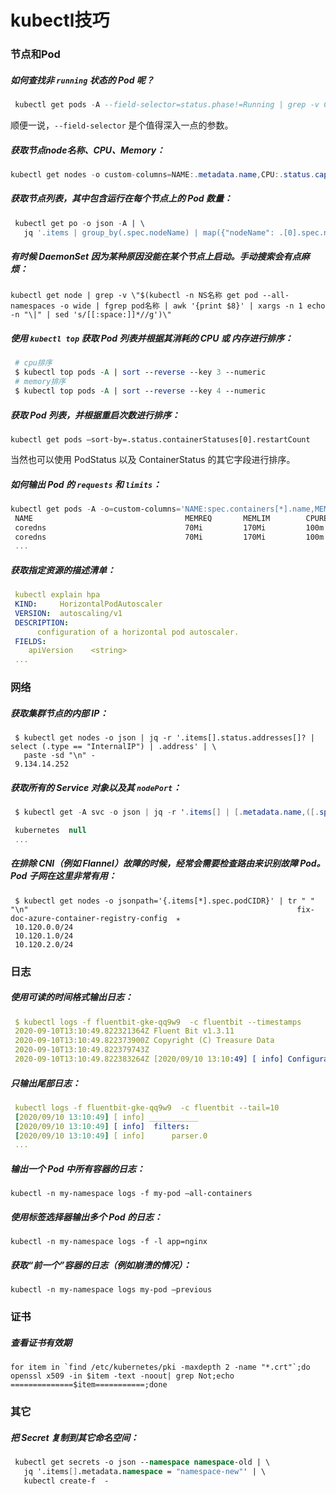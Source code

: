 # kubectl技巧

### 节点和Pod 

##### 如何查找非 `running` 状态的 Pod 呢？

   ```sql
    kubectl get pods -A --field-selector=status.phase!=Running | grep -v Complete
   ```

   顺便一说，`--field-selector` 是个值得深入一点的参数。

##### 获取节点node名称、CPU、Memory：

   ```csharp
   kubectl get nodes -o custom-columns=NAME:.metadata.name,CPU:.status.capacity.cpu,Memory:.status.capacity.memory
   ```

##### 获取节点列表，其中包含运行在每个节点上的 Pod 数量：

```sql
 kubectl get po -o json -A | \
   jq '.items | group_by(.spec.nodeName) | map({"nodeName": .[0].spec.nodeName, "count": length}) | sort_by(.count)'
```

##### 有时候 DaemonSet 因为某种原因没能在某个节点上启动。手动搜索会有点麻烦：

```shell
kubectl get node | grep -v \"$(kubectl -n NS名称 get pod --all-namespaces -o wide | fgrep pod名称 | awk '{print $8}' | xargs -n 1 echo -n "\|" | sed 's/[[:space:]]*//g')\"
```

##### 使用 `kubectl top` 获取 Pod 列表并根据其消耗的 CPU 或 内存进行排序：

```perl
 # cpu排序
 $ kubectl top pods -A | sort --reverse --key 3 --numeric
 # memory排序
 $ kubectl top pods -A | sort --reverse --key 4 --numeric
```

##### 获取 Pod 列表，并根据重启次数进行排序：

```
kubectl get pods —sort-by=.status.containerStatuses[0].restartCount
```

当然也可以使用 PodStatus 以及 ContainerStatus 的其它字段进行排序。

##### 如何输出 Pod 的 `requests` 和 `limits`：

```powershell
kubectl get pods -A -o=custom-columns='NAME:spec.containers[*].name,MEMREQ:spec.containers[*].resources.requests.memory,MEMLIM:spec.containers[*].resources.limits.memory,CPUREQ:spec.containers[*].resources.requests.cpu,CPULIM:spec.containers[*].resources.limits.cpu'
 NAME                                  MEMREQ       MEMLIM        CPUREQ   CPULIM
 coredns                               70Mi         170Mi         100m     <none>
 coredns                               70Mi         170Mi         100m     <none>
 ...
```

##### 获取指定资源的描述清单：

   ```yaml
    kubectl explain hpa
    KIND:     HorizontalPodAutoscaler
    VERSION:  autoscaling/v1
    DESCRIPTION:
         configuration of a horizontal pod autoscaler.
    FIELDS:
       apiVersion    <string>
    ...
   ```

### 网络

##### 获取集群节点的内部 IP：

```shell
 $ kubectl get nodes -o json | jq -r '.items[].status.addresses[]? | select (.type == "InternalIP") | .address' | \
   paste -sd "\n" -
 9.134.14.252
```

##### 获取所有的 Service 对象以及其 `nodePort`：

```csharp
 $ kubectl get -A svc -o json | jq -r '.items[] | [.metadata.name,([.spec.ports[].nodePort | tostring ] | join("|"))]| @tsv'

 kubernetes  null
 ...
```

##### 在排除 CNI（例如 Flannel）故障的时候，经常会需要检查路由来识别故障 Pod。Pod 子网在这里非常有用：

```shell
 $ kubectl get nodes -o jsonpath='{.items[*].spec.podCIDR}' | tr " " "\n"                                                            fix-doc-azure-container-registry-config  ✭
 10.120.0.0/24
 10.120.1.0/24
 10.120.2.0/24
```

### 日志

##### 使用可读的时间格式输出日志：

```yaml
 $ kubectl logs -f fluentbit-gke-qq9w9  -c fluentbit --timestamps
 2020-09-10T13:10:49.822321364Z Fluent Bit v1.3.11
 2020-09-10T13:10:49.822373900Z Copyright (C) Treasure Data
 2020-09-10T13:10:49.822379743Z
 2020-09-10T13:10:49.822383264Z [2020/09/10 13:10:49] [ info] Configuration:
```

##### 只输出尾部日志：

```yaml
 kubectl logs -f fluentbit-gke-qq9w9  -c fluentbit --tail=10
 [2020/09/10 13:10:49] [ info] ___________
 [2020/09/10 13:10:49] [ info]  filters:
 [2020/09/10 13:10:49] [ info]      parser.0
 ...
```

##### 输出一个 Pod 中所有容器的日志：

```
kubectl -n my-namespace logs -f my-pod —all-containers
```

##### 使用标签选择器输出多个 Pod 的日志：

```
kubectl -n my-namespace logs -f -l app=nginx
```

##### 获取“前一个”容器的日志（例如崩溃的情况）：

```
kubectl -n my-namespace logs my-pod —previous
```



### 证书

##### 查看证书有效期

```
for item in `find /etc/kubernetes/pki -maxdepth 2 -name "*.crt"`;do openssl x509 -in $item -text -noout| grep Not;echo ==============$item===========;done
```



### 其它

##### 把 Secret 复制到其它命名空间：

```fsharp
 kubectl get secrets -o json --namespace namespace-old | \
   jq '.items[].metadata.namespace = "namespace-new"' | \
   kubectl create-f  -
```
